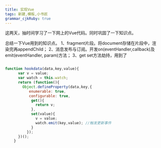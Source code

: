 ```yaml
---
title: 实现Vue
tags: 新建,模板,小书匠
grammar_cjkRuby: true
---
```


这两天，抽时间学习了一下网上的Vue代码。同时巩固了一下知识点。

总结一下Vue用到的知识点。
1、fragment片段。将document存储在片段中，渲染完再appendChild；
2、消息发布与订阅。开发on(eventHandler,callback)及emit(eventHandler, param)方法；
3、get set方法劫持，用到了   

``` JavaScript

function hookdata(data,key,value){
      var v = value;
      var watch = this.watch;
      return (function(){
        Object.defineProperty(data,key,{
           enumerable: true,
           configurable: true,
            get(){ 
              return v;
            },
            set(value){
              v = value;
              watch.emit(key,value); //触发更新事件
            }
          });
      })();
    }

```

